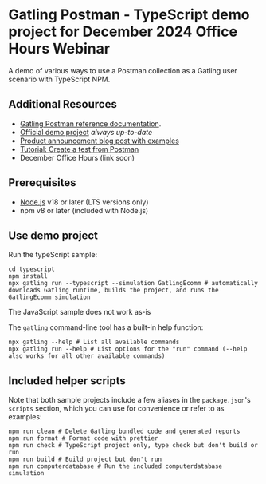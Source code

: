 # Gatling Postman - TypeScript demo project for December 2024 Office Hours Webinar

A demo of various ways to use a Postman collection as a Gatling user scenario with TypeScript NPM.

## Additional Resources
- [Gatling Postman reference documentation](https://docs.gatling.io/reference/script/protocols/postman/).
- [Official demo project](https://github.com/gatling/gatling-postman-demo) _always up-to-date_
- [Product announcement blog post with examples](https://gatling.io/blog/postman-integration/)
- [Tutorial: Create a test from Postman ](https://docs.gatling.io/tutorials/postman/)
- December Office Hours (link soon)

## Prerequisites

- [Node.js](https://nodejs.org/en/download) v18 or later (LTS versions only)
-  npm v8 or later (included with Node.js)

## Use demo project

Run the typeScript sample:

```shell
cd typescript
npm install
npx gatling run --typescript --simulation GatlingEcomm # automatically downloads Gatling runtime, builds the project, and runs the GatlingEcomm simulation
```

The JavaScript sample does not work as-is


The `gatling` command-line tool has a built-in help function:

```shell
npx gatling --help # List all available commands
npx gatling run --help # List options for the "run" command (--help also works for all other available commands)
```

## Included helper scripts

Note that both sample projects include a few aliases in the `package.json`'s `scripts` section, which you can use for convenience or refer to as examples:

```shell
npm run clean # Delete Gatling bundled code and generated reports
npm run format # Format code with prettier
npm run check # TypeScript project only, type check but don't build or run
npm run build # Build project but don't run
npm run computerdatabase # Run the included computerdatabase simulation
```

